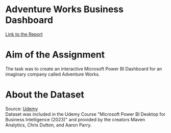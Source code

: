 # Adventure Works Business Dashboard

[Link to the Report](https://github.com/emmanikkila/adventure-works/blob/main/AdventureWorks%20doc.pdf)

# Aim of the Assignment
The task was to create an interactive Microsoft Power BI Dashboard for an imaginary company called Adventure Works.

# About the Dataset
Source: [Udemy](https://www.udemy.com/course/microsoft-power-bi-up-running-with-power-bi-desktop/) \
Dataset was included in the Udemy Course "Microsoft Power BI Desktop for Business Intelligence (2023)" and provided by the creators Maven Analytics, Chris Dutton, and Aaron Parry. 

